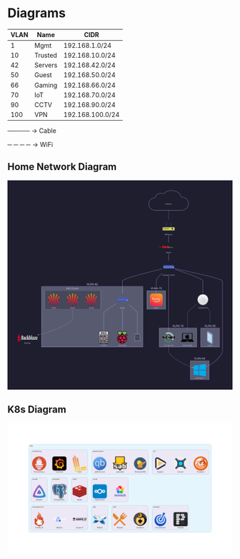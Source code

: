 # Diagrams

|VLAN|Name|CIDR|
|----|----|----|
|1|Mgmt|192.168.1.0/24|
|10|Trusted|192.168.10.0/24|
|42|Servers|192.168.42.0/24|
|50|Guest|192.168.50.0/24|
|66|Gaming|192.168.66.0/24|
|70|IoT|192.168.70.0/24|
|90|CCTV|192.168.90.0/24|
|100|VPN|192.168.100.0/24|

───── &rarr; Cable

─ ─ ─ ─ &rarr; WiFi

## Home Network Diagram
![Home Networking Diagram](./network.svg)

## K8s Diagram
![K8s Diagram](./k8s.png)